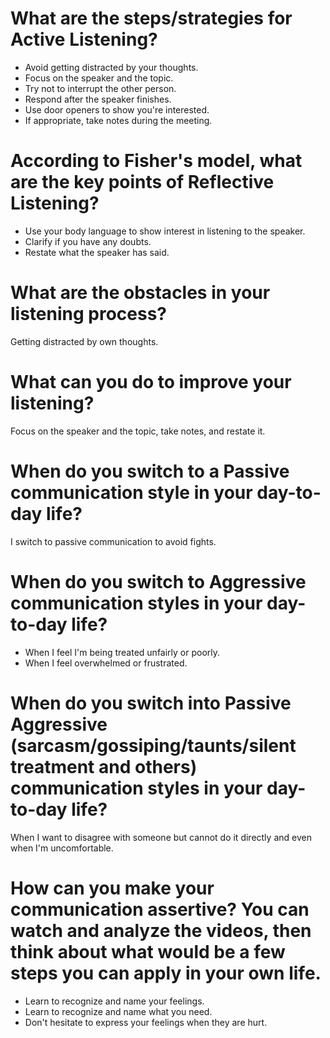 # What are the steps/strategies for Active Listening? 
* Avoid getting distracted by your thoughts.
* Focus on the speaker and the topic.
* Try not to interrupt the other person.
* Respond after the speaker finishes.
* Use door openers to show you're interested.
* If appropriate, take notes during the meeting.
# According to Fisher's model, what are the key points of Reflective Listening?
* Use your body language to show interest in listening to the speaker.
* Clarify if you have any doubts.
* Restate what the speaker has said.
# What are the obstacles in your listening process?
Getting distracted by own thoughts.
# What can you do to improve your listening?
Focus on the speaker and the topic, take notes, and restate it.
# When do you switch to a Passive communication style in your day-to-day life?
I switch to passive communication to avoid fights.
# When do you switch to Aggressive communication styles in your day-to-day life?
* When I feel I'm being treated unfairly or poorly.
* When I feel overwhelmed or frustrated.
# When do you switch into Passive Aggressive (sarcasm/gossiping/taunts/silent treatment and others) communication styles in your day-to-day life?
When I want to disagree with someone but cannot do it directly and even when I'm uncomfortable.
# How can you make your communication assertive? You can watch and analyze the videos, then think about what would be a few steps you can apply in your own life.
 * Learn to recognize and name your feelings.
 * Learn to recognize and name what you need.
 * Don't hesitate to express your feelings when they are hurt.
